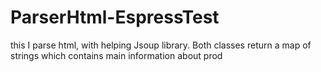 # ParserHtml-EspressTest
this I parse html, with helping Jsoup library. Both classes return a map of strings which contains main information about prod
